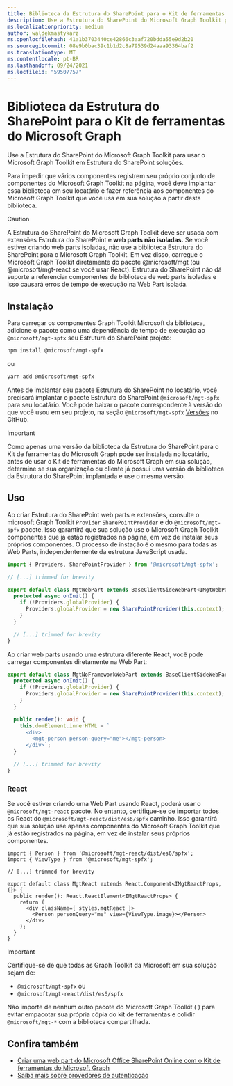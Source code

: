 ```yaml
---
title: Biblioteca da Estrutura do SharePoint para o Kit de ferramentas do Microsoft Graph
description: Use a Estrutura do SharePoint do Microsoft Graph Toolkit para usar o Microsoft Graph Toolkit em Estrutura do SharePoint soluções.
ms.localizationpriority: medium
author: waldekmastykarz
ms.openlocfilehash: 41a1b3703440ce42866c3aaf720bdda55e9d2b20
ms.sourcegitcommit: 08e9b0bac39c1b1d2c8a79539d24aaa93364baf2
ms.translationtype: MT
ms.contentlocale: pt-BR
ms.lasthandoff: 09/24/2021
ms.locfileid: "59507757"
---
```

# <a name="sharepoint-framework-library-for-microsoft-graph-toolkit"></a>Biblioteca da Estrutura do SharePoint para o Kit de ferramentas do Microsoft Graph

Use a Estrutura do SharePoint do Microsoft Graph Toolkit para usar o Microsoft Graph Toolkit em Estrutura do SharePoint soluções.

Para impedir que vários componentes registrem seu próprio conjunto de componentes do Microsoft Graph Toolkit na página, você deve implantar essa biblioteca em seu locatário e fazer referência aos componentes do Microsoft Graph Toolkit que você usa em sua solução a partir desta biblioteca.

> [!CAUTION]
> A Estrutura do SharePoint do Microsoft Graph Toolkit deve ser usada com extensões Estrutura do SharePoint e **web parts não isoladas.** Se você estiver criando web parts isoladas, não use a biblioteca Estrutura do SharePoint para o Microsoft Graph Toolkit. Em vez disso, carregue o Microsoft Graph Toolkit diretamente do pacote @microsoft/mgt (ou @microsoft/mgt-react se você usar React). Estrutura do SharePoint não dá suporte a referenciar componentes de biblioteca de web parts isoladas e isso causará erros de tempo de execução na Web Part isolada.

## <a name="installation"></a>Instalação

Para carregar os componentes Graph Toolkit Microsoft da biblioteca, adicione o pacote como uma dependência de tempo de execução ao `@microsoft/mgt-spfx` seu Estrutura do SharePoint projeto:

```bash
npm install @microsoft/mgt-spfx
```

ou

```bash
yarn add @microsoft/mgt-spfx
```

Antes de implantar seu pacote Estrutura do SharePoint no locatário, você precisará implantar o pacote Estrutura do SharePoint `@microsoft/mgt-spfx` para seu locatário. Você pode baixar o pacote correspondente à versão do que você usou em seu projeto, na seção `@microsoft/mgt-spfx` [Versões](https://github.com/microsoftgraph/microsoft-graph-toolkit/releases) no GitHub.

>[!IMPORTANT]
>Como apenas uma versão da biblioteca da Estrutura do SharePoint para o Kit de ferramentas do Microsoft Graph pode ser instalada no locatário, antes de usar o Kit de ferramentas do Microsoft Graph em sua solução, determine se sua organização ou cliente já possui uma versão da biblioteca da Estrutura do SharePoint implantada e use o mesma versão.

## <a name="usage"></a>Uso

Ao criar Estrutura do SharePoint web parts e extensões, consulte o microsoft Graph Toolkit `Provider` `SharePointProvider` e do `@microsoft/mgt-spfx` pacote. Isso garantirá que sua solução use o Microsoft Graph Toolkit componentes que já estão registrados na página, em vez de instalar seus próprios componentes. O processo de instação é o mesmo para todas as Web Parts, independentemente da estrutura JavaScript usada.

```ts
import { Providers, SharePointProvider } from '@microsoft/mgt-spfx';

// [...] trimmed for brevity

export default class MgtWebPart extends BaseClientSideWebPart<IMgtWebPartProps> {
  protected async onInit() {
    if (!Providers.globalProvider) {
      Providers.globalProvider = new SharePointProvider(this.context);
    }
  }

  // [...] trimmed for brevity
}
```

Ao criar web parts usando uma estrutura diferente React, você pode carregar componentes diretamente na Web Part:

```ts
export default class MgtNoFrameworkWebPart extends BaseClientSideWebPart<IMgtNoFrameworkWebPartProps> {
  protected async onInit() {
    if (!Providers.globalProvider) {
      Providers.globalProvider = new SharePointProvider(this.context);
    }
  }

  public render(): void {
    this.domElement.innerHTML = `
      <div>
        <mgt-person person-query="me"></mgt-person>
      </div>`;
  }

  // [...] trimmed for brevity
}
```

### <a name="react"></a>React

Se você estiver criando uma Web Part usando React, poderá usar o `@microsoft/mgt-react` pacote. No entanto, certifique-se de importar todos os React do `@microsoft/mgt-react/dist/es6/spfx` caminho. Isso garantirá que sua solução use apenas componentes do Microsoft Graph Toolkit que já estão registrados na página, em vez de instalar seus próprios componentes.

```tsx
import { Person } from '@microsoft/mgt-react/dist/es6/spfx';
import { ViewType } from '@microsoft/mgt-spfx';

// [...] trimmed for brevity

export default class MgtReact extends React.Component<IMgtReactProps, {}> {
  public render(): React.ReactElement<IMgtReactProps> {
    return (
      <div className={ styles.mgtReact }>
        <Person personQuery="me" view={ViewType.image}></Person>
      </div>
    );
  }
}
```

>[!IMPORTANT]
> Certifique-se de que todas as Graph Toolkit da Microsoft em sua solução sejam de:
> * `@microsoft/mgt-spfx` ou
> * `@microsoft/mgt-react/dist/es6/spfx`
> 
> Não importe de nenhum outro pacote do Microsoft Graph Toolkit ( ) para evitar empacotar sua própria cópia do kit de ferramentas e colidir `@microsoft/mgt-*` com a biblioteca compartilhada.

## <a name="see-also"></a>Confira também

* [Criar uma web part do Microsoft Office SharePoint Online com o Kit de ferramentas do Microsoft Graph](./build-a-sharepoint-web-part.md)
* [Saiba mais sobre provedores de autenticação](../providers/providers.md)
